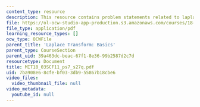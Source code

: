 ```yaml
---
content_type: resource
description: This resource contains problem statements related to laplace transform.
file: https://ol-ocw-studio-app-production.s3.amazonaws.com/courses/18-03sc-differential-equations-fall-2011/7ba908e68cfebf033db955867b18cbe6_MIT18_03SCF11_ps7_s27q.pdf
file_type: application/pdf
learning_resource_types: []
ocw_type: OCWFile
parent_title: 'Laplace Transform: Basics'
parent_type: CourseSection
parent_uid: 39a463dc-beac-67f1-8e36-99b2587d2c7d
resourcetype: Document
title: MIT18_03SCF11_ps7_s27q.pdf
uid: 7ba908e6-8cfe-bf03-3db9-55867b18cbe6
video_files:
  video_thumbnail_file: null
video_metadata:
  youtube_id: null
---
```

